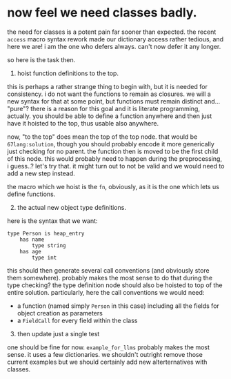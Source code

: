 # now feel we need classes badly.

the need for classes is a potent pain far sooner than expected. the recent `access` macro syntax rework made our dictionary access rather tedious, and here we are! i am the one who defers always. can't now defer it any longer.

so here is the task then.

1. hoist function definitions to the top.

this is perhaps a rather strange thing to begin with, but it is needed for consistency. i do not want the functions to remain as closures. we will a new syntax for that at some point, but functions must remain distinct and... "pure"? there is a reason for this goal and it is literate programming, actually. you should be able to define a function anywhere and then just have it hoisted to the top, thus usable also anywhere.

now, "to the top" does mean the top of the top node. that would be `67lang:solution`, though you should probably encode it more generically just checking for no parent. the function then is moved to be the first child of this node. this would probably need to happen during the preprocessing, i guess..? let's try that. it might turn out to not be valid and we would need to add a new step instead.

the macro which we hoist is the `fn`, obviously, as it is the one which lets us define functions.

2. the actual new object type definitions.

here is the syntax that we want:

```
type Person is heap_entry
	has name
		type string
	has age
		type int
```

this should then generate several call conventions (and obviously store them somewhere). probably makes the most sense to do that during the type checking? the type definition node should also be hoisted to top of the entire solution. particularly, here the call conventions we would need:
- a function (named simply `Person` in this case) including all the fields for object creation as parameters
- a `FieldCall` for every field within the class

3. then update just a single test

one should be fine for now. `example_for_llms` probably makes the most sense. it uses a few dictionaries. we shouldn't outright remove those current examples but we should certainly add new alterternatives with classes.
